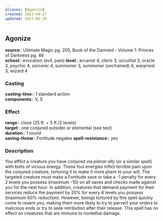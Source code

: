 ```yaml
---
aliases: [Agonize]
created: 2023-04-27
updated: 2023-04-28
---
```


## Agonize

**source**:: Ultimate Magic pg. 205, Book of the Damned - Volume 1: Princes of Darkness pg. 46  
**school**:: evocation (evil, pain)
**level**:: arcanist 4, cleric 3, occultist 3, oracle 3, psychic 4, sorcerer 4, summoner 3, summoner (unchained) 4, warpriest 3, wizard 4

### Casting

**casting-time**:: 1 standard action  
**components**:: V, S

### Effect

**range**:: close (25 ft. + 5 ft./2 levels)  
**target**:: one conjured outsider or elemental (see text)  
**duration**:: 1 round  
**saving-throw**:: Fortitude negates
**spell-resistance**:: yes

### Description

You afflict a creature you have conjured via *planar ally* (or a similar spell) with bolts of vicious energy. These foul energies inflict terrible pain upon the conjured creature, torturing it to make it more pliant to your will. The targeted creature must make a Fortitude save or take a -1 penalty for every 2 levels you possess (maximum -10) on all saves and checks made against you for the next hour. In addition, creatures that demand payment for their services reduce the payment by 20% for every 4 levels you possess (maximum 60% reduction). However, beings tortured by this spell quickly come to resent you, making them more likely to try to pervert your orders to malicious ends or try to seek retribution after their release. This spell has no effect on creatures that are immune to nonlethal damage.
